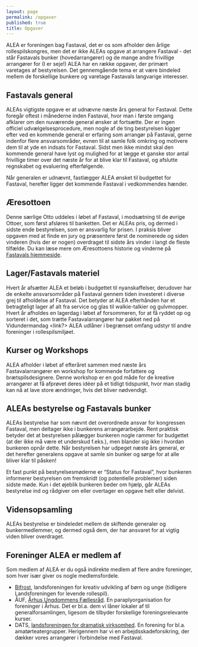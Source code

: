 ```yaml
---
layout: page
permalink: /opgaver
published: true
title: Opgaver
---
```



ALEA er foreningen bag Fastaval, det er os som afholder den årlige rollespilskongres, men det er ikke ALEAs opgave at arrangere Fastaval - det står Fastavals bunker (hovedarrangører) og de mange andre frivillige arrangører for (I er seje!)  ALEA har en række opgaver, der primært varetages af bestyrelsen. Det gennemgående tema er at være bindeled mellem de forskellige bunkere og varetage Fastavals langvarige interesser.


## Fastavals general
ALEAs vigtigste opgave er at udnævne næste års general for Fastaval. Dette foregår oftest i månederne inden Fastaval, hvor man i første omgang afklarer om den nuværende general ønsker at fortsætte. Der er ingen officiel udvælgelsesprocedure, men nogle af de ting bestyrelsen kigger efter ved en kommende general er erfaring som arrangør på Fastaval, gerne indenfor flere ansvarsområder, evnen til at samle folk omkring og motivere dem til at yde en indsats for Fastaval. Sidst men ikke mindst skal den kommende general have lyst og mulighed for at lægge et ganske stor antal frivillige timer over det næste år for at blive klar til Fastaval, og afslutte regnskabet og evaluering efterfølgende.

Når generalen er udnævnt, fastlægger ALEA ønsket til budgettet for Fastaval, herefter ligger det kommende Fastaval i vedkommendes hænder. 


## Æresottoen
Denne særlige Otto uddeles i løbet af Fastaval, i modsætning til de øvrige Ottoer, som først afsløres til banketten. Det er ALEAs pris, og dermed i sidste ende bestyrelsen, som er ansvarlig for prisen. I praksis bliver opgaven med at finde en jury og præsentere først de nominerede og siden vinderen (hvis der er nogen) overdraget til sidste års vinder i langt de fleste tilfælde. Du kan læse mere om Æresottoens historie og vinderne på [Fastavals hjemmeside](http://www.fastaval.dk).


## Lager/Fastavals materiel
Hvert år afsætter ALEA et beløb i budgettet til nyanskaffelser, derudover har de enkelte ansvarsområder på Fastaval gennem tiden investeret i diverse grej til afholdelse af Fastaval. Det betyder at ALEA efterhånden har et betragteligt lager af alt fra service og glas til walkie-talkier og gulvmopper. Hvert år afholdes en lagerdag i løbet af forsommeren, for at få ryddet op og sorteret i det, som trætte Fastavalarrangører har pakket ned på Vidundermandag <link?> ALEA udlåner i begrænset omfang udstyr til andre foreninger i rollespilsmiljøet. 


## Kurser og Workshops
ALEA afholder i løbet af efteråret sammen med næste års Fastavalarrangører en workshop for kommende forfattere og brætspilsdesignere. Denne workshop er en god måde for de kreative arrangører at få afprøvet deres idéer på et tidligt tidspunkt, hvor man stadig kan nå at lave store ændringer, hvis det bliver nødvendigt.


## ALEAs bestyrelse og Fastavals bunker
ALEAs bestyrelse har som nævnt det overordnede ansvar for kongressen Fastaval, men deltager ikke i bunkerens arrangørarbejde. Rent praktisk betyder det at bestyrelsen pålægger bunkeren nogle rammer for budgettet (at der ikke må være et underskud f.eks.), men blander sig ikke i hvordan bunkeren opnår dette. Når bestyrelsen har udpeget næste års general, er det herefter generalens opgave at samle sin bunker og sørge for at alle bliver klar til påsken! 

Et fast punkt på bestyrelsesmøderne er “Status for Fastaval”, hvor bunkeren informerer bestyrelsen om fremskridt (og potentielle problemer) siden sidste møde. Kun i det øjeblik bunkeren beder om hjælp, går ALEAs bestyrelse ind og rådgiver om eller overtager en opgave helt eller delvist.

## Vidensopsamling
ALEAs bestyrelse er bindeledet mellem de skiftende generaler og bunkermedlemmer, og dermed også dem, der har ansvaret for at vigtig viden bliver overdraget. 


## Foreninger ALEA er medlem af
Som medlem af ALEA er du også indirekte medlem af flere andre foreninger, som hver især giver os nogle medlemsfordele.

- [Bifrost](http://www.landsforeningenbifrost.dk/), landsforeningen for kreativ udvikling af børn og unge (tidligere Landsforeningen for levende rollespil). 
- ÅUF, [Århus Ungdommens Fællesråd](http://www.aauf.dk/). En paraplyorganisation for foreninger i Århus. Det er bl.a. dem vi låner lokaler af til generalforsamlingen, ligesom de tilbyder forskellige foreningsrelevante kurser.
- DATS, [landsforeningen for dramatisk virksomhed](http://dats.dk/). En forening for bl.a. amatørteatergrupper. Herigennem har vi en arbejdsskadeforsikring, der dækker vores arrangører i forbindelse med Fastaval.
